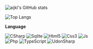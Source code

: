 ![aijkl's GitHub stats](https://github-readme-stats.vercel.app/api?username=aijkl&hide_title=true&count_private=true&theme=nightowl&show_icons=true)  
<!--
-->
![Top Langs](https://github-readme-stats.vercel.app/api/top-langs/?username=aijkl&layout=compact&theme=nightowl)

**Language**  
<!---->
![CSharp](https://img.shields.io/badge/csharp-021627?style=for-the-badge&logo=csharp&logoColor=61DAFB)
![Sqlite](https://img.shields.io/badge/sqlite-021627?style=for-the-badge&logo=sqlite&logoColor=61DAFB)
![Html5](https://img.shields.io/badge/html5-021627?style=for-the-badge&logo=html5&logoColor=61DAFB)
![Css3](https://img.shields.io/badge/css3-021627?style=for-the-badge&logo=css3&logoColor=61DAFB)
![Js](https://img.shields.io/badge/js-021627?style=for-the-badge&logo=javascript&logoColor=61DAFB)  
![Php](https://img.shields.io/badge/php-021627?style=for-the-badge&logo=php&logoColor=61DAFB)
![TypeScript](https://img.shields.io/badge/typescript-021627?style=for-the-badge&logo=typescript&logoColor=61DAFB)
![UdonSharp](https://img.shields.io/badge/udonsharp-021627?style=for-the-badge&logo=udonsharp&logoColor=61DAFB)
